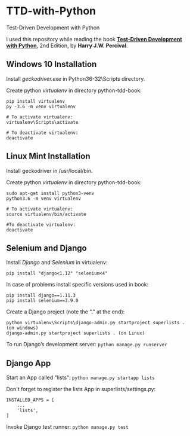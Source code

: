 # TTD-with-Python
Test-Driven Development with Python

I used this repository while reading the book [**Test-Driven Development with Python**](https://learning.oreilly.com/library/view/test-driven-development-with/9781491958698/), 2nd Edition, by **Harry J.W. Percival**.


## Windows 10 Installation
Install *geckodriver.exe* in Python36-32\Scripts directory.

Create python *virtualenv* in directory python-tdd-book:
```
pip install virtualenv
py -3.6 -m venv virtualenv

# To activate virtualenv:
virtualenv\Scripts\activate

# To deactivate virtualenv:
deactivate
```

## Linux Mint Installation
Install geckodriver in /usr/local/bin.

Create python *virtualenv* in directory python-tdd-book:
```
sudo apt-get install python3-venv
python3.6 -m venv virtualenv

# To activate virtualenv:
source virtualenv/bin/activate

#To deactivate virtualenv:
deactivate
```

## Selenium and Django

Install *Django* and *Selenium* in virtualenv:
```
pip install "django<1.12" "selenium<4"
```

In case of problems install specific versions used in book:
```
pip install django==1.11.3
pip install selenium==3.9.0
```
Create a Django project (note the "." at the end):
```
python virtualenv\Scripts\django-admin.py startproject superlists . (on windows)
django-admin.py startproject superlists . (on Linux)
```

To run Django’s development server:
`python manage.py runserver`


## Django App

Start an App called "lists":
`python manage.py startapp lists`

Don't forget to register the lists App in superlists/settings.py:
```
INSTALLED_APPS = [
	...
    'lists',
]
```

Invoke Django test runner:
`python manage.py test`

